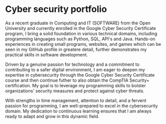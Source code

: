 # Cyber security portfolio

As a recent graduate in Computing and IT (SOFTWARE) from the Open University and currently enrolled in the Google Cyber Security Certificate program, I bring a solid foundation in various technical domains, including programming languages such as Python, SQL, API's and Java. Hands-on experiences in creating small programs, websites, and games which can be seen in my GitHub profile in greatere detail,  further demonstrates my practical skills in software development.

Driven by a genuine passion for technology and a commitment to contributing to a safer digital environment, I am eager to deepen my expertise in cybersecurity through the Google Cyber Security Certificate course and then continue futher to also obtain the CompTIA Security+ certification. My goal is to leverage my programming skills to bolster organizations' security measures and protect against cyber threats.

With strengths in time management, attention to detail, and a fervent passion for programming, I am well-prepared to excel in the cybersecurity domain. My dedication to continuous learning ensures that I am always ready to adapt and grow in this dynamic field.
